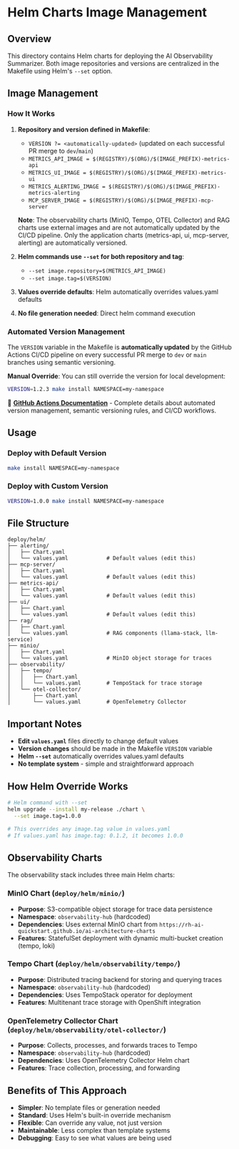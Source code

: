 # Helm Charts Image Management

## Overview

This directory contains Helm charts for deploying the AI Observability Summarizer. Both image repositories and versions are centralized in the Makefile using Helm's `--set` option.

## Image Management

### How It Works

1. **Repository and version defined in Makefile**: 
   - `VERSION ?= <automatically-updated>` (updated on each successful PR merge to `dev`/`main`)
   - `METRICS_API_IMAGE = $(REGISTRY)/$(ORG)/$(IMAGE_PREFIX)-metrics-api`
   - `METRICS_UI_IMAGE = $(REGISTRY)/$(ORG)/$(IMAGE_PREFIX)-metrics-ui`
   - `METRICS_ALERTING_IMAGE = $(REGISTRY)/$(ORG)/$(IMAGE_PREFIX)-metrics-alerting`
   - `MCP_SERVER_IMAGE = $(REGISTRY)/$(ORG)/$(IMAGE_PREFIX)-mcp-server`

   **Note**: The observability charts (MinIO, Tempo, OTEL Collector) and RAG charts use external images and are not automatically updated by the CI/CD pipeline. Only the application charts (metrics-api, ui, mcp-server, alerting) are automatically versioned.

2. **Helm commands use `--set` for both repository and tag**:
   - `--set image.repository=$(METRICS_API_IMAGE)`
   - `--set image.tag=$(VERSION)`

3. **Values override defaults**: Helm automatically overrides values.yaml defaults
4. **No file generation needed**: Direct helm command execution

### Automated Version Management

The `VERSION` variable in the Makefile is **automatically updated** by the GitHub Actions CI/CD pipeline on every successful PR merge to `dev` or `main` branches using semantic versioning.

**Manual Override**: You can still override the version for local development:
```bash
VERSION=1.2.3 make install NAMESPACE=my-namespace
```

📖 **[GitHub Actions Documentation](GITHUB_ACTIONS.md)** - Complete details about automated version management, semantic versioning rules, and CI/CD workflows.

## Usage

### Deploy with Default Version
```bash
make install NAMESPACE=my-namespace
```

### Deploy with Custom Version
```bash
VERSION=1.0.0 make install NAMESPACE=my-namespace
```

## File Structure

```
deploy/helm/
├── alerting/
│   ├── Chart.yaml
│   └── values.yaml            # Default values (edit this)
├── mcp-server/
│   ├── Chart.yaml
│   └── values.yaml            # Default values (edit this)
├── metrics-api/
│   ├── Chart.yaml
│   └── values.yaml            # Default values (edit this)
├── ui/
│   ├── Chart.yaml
│   └── values.yaml            # Default values (edit this)
├── rag/
│   ├── Chart.yaml
│   └── values.yaml            # RAG components (llama-stack, llm-service)
├── minio/
│   ├── Chart.yaml
│   └── values.yaml            # MinIO object storage for traces
├── observability/
│   ├── tempo/
│   │   ├── Chart.yaml
│   │   └── values.yaml        # TempoStack for trace storage
│   └── otel-collector/
│       ├── Chart.yaml
│       └── values.yaml        # OpenTelemetry Collector
```

## Important Notes

- **Edit `values.yaml`** files directly to change default values
- **Version changes** should be made in the Makefile `VERSION` variable
- **Helm `--set`** automatically overrides values.yaml defaults
- **No template system** - simple and straightforward approach

## How Helm Override Works

```bash
# Helm command with --set
helm upgrade --install my-release ./chart \
  --set image.tag=1.0.0

# This overrides any image.tag value in values.yaml
# If values.yaml has image.tag: 0.1.2, it becomes 1.0.0
```

## Observability Charts

The observability stack includes three main Helm charts:

### **MinIO Chart** (`deploy/helm/minio/`)
- **Purpose**: S3-compatible object storage for trace data persistence
- **Namespace**: `observability-hub` (hardcoded)
- **Dependencies**: Uses external MinIO chart from `https://rh-ai-quickstart.github.io/ai-architecture-charts`
- **Features**: StatefulSet deployment with dynamic multi-bucket creation (tempo, loki)

### **Tempo Chart** (`deploy/helm/observability/tempo/`)
- **Purpose**: Distributed tracing backend for storing and querying traces
- **Namespace**: `observability-hub` (hardcoded)
- **Dependencies**: Uses TempoStack operator for deployment
- **Features**: Multitenant trace storage with OpenShift integration

### **OpenTelemetry Collector Chart** (`deploy/helm/observability/otel-collector/`)
- **Purpose**: Collects, processes, and forwards traces to Tempo
- **Namespace**: `observability-hub` (hardcoded)
- **Dependencies**: Uses OpenTelemetry Collector Helm chart
- **Features**: Trace collection, processing, and forwarding

## Benefits of This Approach

- **Simpler**: No template files or generation needed
- **Standard**: Uses Helm's built-in override mechanism
- **Flexible**: Can override any value, not just version
- **Maintainable**: Less complex than template systems
- **Debugging**: Easy to see what values are being used
